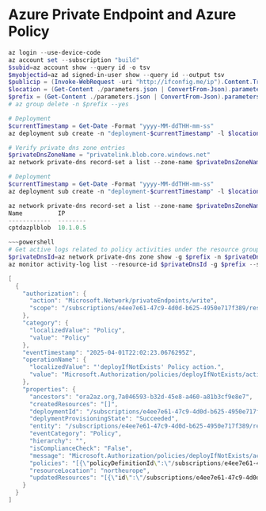 # Azure Private Endpoint and Azure Policy

~~~powershell
az login --use-device-code
az account set --subscription "build"
$subid=az account show --query id -o tsv
$myobjectid=az ad signed-in-user show --query id --output tsv
$publicip = (Invoke-WebRequest -uri "http://ifconfig.me/ip").Content.Trim()
$location = (Get-Content ./parameters.json | ConvertFrom-Json).parameters.location.value
$prefix = (Get-Content ./parameters.json | ConvertFrom-Json).parameters.prefix.value
# az group delete -n $prefix --yes

# Deployment
$currentTimestamp = Get-Date -Format "yyyy-MM-ddTHH-mm-ss"
az deployment sub create -n "deployment-$currentTimestamp" -l $location -f ./deploy.bicep -p '@parameters.json' -p myobjectid=$myobjectid

# Verify private dns zone entries
$privateDnsZoneName = "privatelink.blob.core.windows.net"
az network private-dns record-set a list --zone-name $privateDnsZoneName -g $prefix --query "[].{Name:name, IP:arecords[].ipv4Address}" -o table

# Deployment
$currentTimestamp = Get-Date -Format "yyyy-MM-ddTHH-mm-ss"
az deployment sub create -n "deployment-$currentTimestamp" -l $location -f ./deploy.bicep -p '@parameters.json' -p myobjectid=$myobjectid

az network private-dns record-set a list --zone-name $privateDnsZoneName -g $prefix --query "[].{Name:name, IP:aRecords[0].ipv4Address}" -o table
Name          IP
------------  --------
cptdazplblob  10.1.0.5

~~~powershell
# Get active logs related to policy activities under the resource group
$privateDnsId=az network private-dns zone show -g $prefix -n $privateDnsZoneName --query id -o tsv
az monitor activity-log list --resource-id $privateDnsId -g $prefix --start-time "2025-04-01T23:59:00" --offset 1h --query "[?contains(operationName.value, 'Microsoft.Authorization/policies/deployIfNotExists/action')].{eventTimestamp:eventTimestamp,authorization:authorization,category:category,operationName:operationName,properties:properties}"

[
  {
    "authorization": {
      "action": "Microsoft.Network/privateEndpoints/write",
      "scope": "/subscriptions/e4ee7e61-47c9-4d0d-b625-4950e717f389/resourcegroups/cptdazpl/providers/Microsoft.Network/privateEndpoints/cptdazplblob"
    },
    "category": {
      "localizedValue": "Policy",
      "value": "Policy"
    },
    "eventTimestamp": "2025-04-01T22:02:23.0676295Z",
    "operationName": {
      "localizedValue": "'deployIfNotExists' Policy action.",
      "value": "Microsoft.Authorization/policies/deployIfNotExists/action"
    },
    "properties": {
      "ancestors": "ora2az.org,7a046593-b32d-45e8-a460-a81b3cf9e8e7",
      "createdResources": "[]",
      "deploymentId": "/subscriptions/e4ee7e61-47c9-4d0d-b625-4950e717f389/resourceGroups/cptdazpl/providers/Microsoft.Resources/deployments/PolicyDeployment_10954783212093098182",   
      "deplymentProvisioningState": "Succeeded",
      "entity": "/subscriptions/e4ee7e61-47c9-4d0d-b625-4950e717f389/resourcegroups/cptdazpl/providers/Microsoft.Network/privateEndpoints/cptdazplblob",
      "eventCategory": "Policy",
      "hierarchy": "",
      "isComplianceCheck": "False",
      "message": "Microsoft.Authorization/policies/deployIfNotExists/action",
      "policies": "[{\"policyDefinitionId\":\"/subscriptions/e4ee7e61-47c9-4d0d-b625-4950e717f389/providers/Microsoft.Authorization/policyDefinitions/Deploy-Storage-PrivateEndpoint\",\"policyDefinitionName\":\"Deploy-Storage-PrivateEndpoint\",\"policyDefinitionDisplayName\":\"Deploys Private Endpoint for Blob Storage Account\",\"policyDefinitionVersion\":\"1.0.0\",\"policyDefinitionEffect\":\"DeployIfNotExists\",\"policyAssignmentId\":\"/subscriptions/e4ee7e61-47c9-4d0d-b625-4950e717f389/resourcegroups/cptdazpl/providers/Microsoft.Authorization/policyAssignments/policyDeployPaaSPrivateEndpointAssignment\",\"policyAssignmentName\":\"policyDeployPaaSPrivateEndpointAssignment\",\"policyAssignmentDisplayName\":\"policyDeployPaaSPrivateEndpointAssignment\",\"policyAssignmentScope\":\"/subscriptions/e4ee7e61-47c9-4d0d-b625-4950e717f389/resourcegroups/cptdazpl\",\"policyExemptionIds\":[],\"policyEnrollmentIds\":[]}]",
      "resourceLocation": "northeurope",
      "updatedResources": "[{\"id\":\"/subscriptions/e4ee7e61-47c9-4d0d-b625-4950e717f389/resourceGroups/cptdazpl/providers/Microsoft.Network/privateEndpoints/cptdazplblob/privateDnsZoneGroups/deployedByPolicy\"}]"
    }
  }
]
~~~
